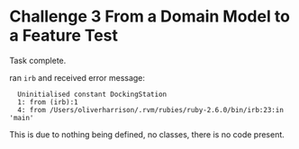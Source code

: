 
# Challenge 3 From a Domain Model to a Feature Test
Task complete.

ran `irb` and received error message:

```
  Uninitialised constant DockingStation
  1: from (irb):1
  4: from /Users/oliverharrison/.rvm/rubies/ruby-2.6.0/bin/irb:23:in 'main'
```

This is due to nothing being defined, no classes, there is no code present.
